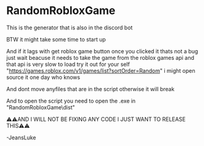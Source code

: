 # RandomRobloxGame
This is the generator that is also in the discord bot

BTW it might take some time to start up

And if it lags with get roblox game button once you clicked it thats not a bug just wait beacuse it needs to take the game from the roblox games api and that api is very slow to load try it out for your self  "https://games.roblox.com/v1/games/list?sortOrder=Random" i might open source it one day who knows

And dont move anyfiles that are in the script otherwise it will break

And to open the script you need to open the .exe in "RandomRobloxGame\dist"

⚠️⚠️AND I WILL NOT BE FIXING ANY CODE I JUST WANT TO RELEASE THIS⚠️⚠️

-JeansLuke

